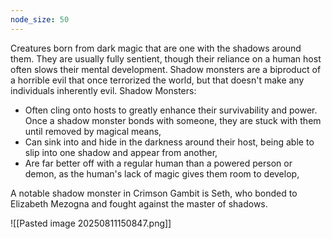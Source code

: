 ```yaml
---
node_size: 50
---
```


Creatures born from dark magic that are one with the shadows around them. They are usually fully sentient, though their reliance on a human host often slows their mental development. Shadow monsters are a biproduct of a horrible evil that once terrorized the world, but that doesn't make any individuals inherently evil. Shadow Monsters:

- Often cling onto hosts to greatly enhance their survivability and power. Once a shadow monster bonds with someone, they are stuck with them until removed by magical means,
- Can sink into and hide in the darkness around their host, being able to slip into one shadow and appear from another,
- Are far better off with a regular human than a powered person or demon, as the human's lack of magic gives them room to develop,

A notable shadow monster in Crimson Gambit is Seth, who bonded to Elizabeth Mezogna and fought against the master of shadows.

![[Pasted image 20250811150847.png]]